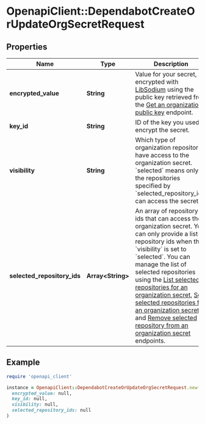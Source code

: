 # OpenapiClient::DependabotCreateOrUpdateOrgSecretRequest

## Properties

| Name | Type | Description | Notes |
| ---- | ---- | ----------- | ----- |
| **encrypted_value** | **String** | Value for your secret, encrypted with [LibSodium](https://libsodium.gitbook.io/doc/bindings_for_other_languages) using the public key retrieved from the [Get an organization public key](https://docs.github.com/rest/dependabot/secrets#get-an-organization-public-key) endpoint. | [optional] |
| **key_id** | **String** | ID of the key you used to encrypt the secret. | [optional] |
| **visibility** | **String** | Which type of organization repositories have access to the organization secret. &#x60;selected&#x60; means only the repositories specified by &#x60;selected_repository_ids&#x60; can access the secret. |  |
| **selected_repository_ids** | **Array&lt;String&gt;** | An array of repository ids that can access the organization secret. You can only provide a list of repository ids when the &#x60;visibility&#x60; is set to &#x60;selected&#x60;. You can manage the list of selected repositories using the [List selected repositories for an organization secret](https://docs.github.com/rest/dependabot/secrets#list-selected-repositories-for-an-organization-secret), [Set selected repositories for an organization secret](https://docs.github.com/rest/dependabot/secrets#set-selected-repositories-for-an-organization-secret), and [Remove selected repository from an organization secret](https://docs.github.com/rest/dependabot/secrets#remove-selected-repository-from-an-organization-secret) endpoints. | [optional] |

## Example

```ruby
require 'openapi_client'

instance = OpenapiClient::DependabotCreateOrUpdateOrgSecretRequest.new(
  encrypted_value: null,
  key_id: null,
  visibility: null,
  selected_repository_ids: null
)
```

